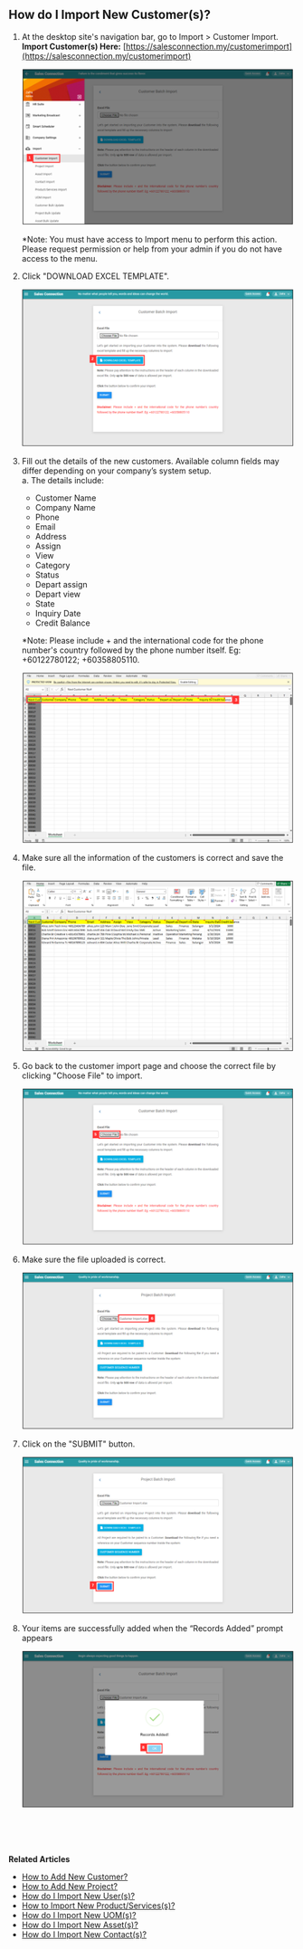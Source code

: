 ## How do I Import New Customer(s)?
    
  1. At the desktop site's navigation bar, go to Import > Customer Import.<br>
     **Import Customer(s) Here:** [https://salesconnection.my/customerimport](https://salesconnection.my/customerimport)<br>

     <p align="center">
       <img src="img/Import_Customer_Step_1.png" alt="Import Customer Step 1">
     </p>

     *Note: You must have access to Import menu to perform this action. Please request permission or help from your admin if you do not have access to the menu.<br>

  2. Click "DOWNLOAD EXCEL TEMPLATE".<br>

     <p align="center">
       <img src="img/Import_Customer_Step_2.png" alt="Import Customer Step 2">
     </p>

  3. Fill out the details of the new customers. Available column fields may differ depending on your company’s system setup.<br>
     a. The details include:<br>
        - Customer Name<br>
        - Company Name<br>
        - Phone<br>
        - Email<br>
        - Address<br>
        - Assign<br>
        - View<br>
        - Category<br>
        - Status<br>
        - Depart assign<br>
        - Depart view<br>
        - State<br>
        - Inquiry Date<br>
        - Credit Balance<br>
    
     *Note: Please include + and the international code for the phone number's country followed by the phone number itself. Eg: +60122780122; +60358805110.<br>

     <p align="center">
       <img src="img/Import_Customer_Step_3.png" alt="Import Customer Step 3">
     </p>
     
  4. Make sure all the information of the customers is correct and save the file.<br>

     <p align="center">
       <img src="img/Import_Customer_Step_4.png" alt="Import Customer Step 4">
     </p>

  5. Go back to the customer import page and choose the correct file by clicking "Choose File" to import.<br>

     <p align="center">
       <img src="img/Import_Customer_Step_5.png" alt="Import Customer Step 5">
     </p>

  6. Make sure the file uploaded is correct.<br>

     <p align="center">
       <img src="img/Import_Customer_Step_6.png" alt="Import Customer Step 6">
     </p>

  7. Click on the "SUBMIT" button.<br>

     <p align="center">
       <img src="img/Import_Customer_Step_7.png" alt="Import Customer Step 7">
     </p>

  8. Your items are successfully added when the “Records Added” prompt appears<br>

     <p align="center">
       <img src="img/Import_Customer_Step_8.png" alt="Import Customer Step 8">
     </p>
  <br><br><br>

**Related Articles**<br>
- [How to Add New Customer?](Add_New_Customer.md)
- [How to Add New Project?](Add_New_Project.md)
- [How do I Import New User(s)?](Import_User.md)
- [How to Import New Product/Services(s)?](Import_Product_Services.md)
- [How do I Import New UOM(s)?](Import_UOM.md)
- [How do I Import New Asset(s)?](Import_Asset.md)
- [How do I Import New Contact(s)?](Import_Contact.md)
